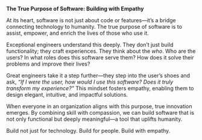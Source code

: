 
**The True Purpose of Software: Building with Empathy**  

At its heart, software is not just about code or features—it’s a bridge connecting technology to humanity. The true purpose of software is to assist, empower, and enrich the lives of those who use it.  

Exceptional engineers understand this deeply. They don’t just build functionality; they craft experiences. They think about the *who*. Who are the users? In what roles does this software serve them? How does it solve their problems and improve their lives?  

Great engineers take it a step further—they step into the user’s shoes and ask, *“If I were the user, how would I use this software? Does it truly transform my experience?”* This mindset fosters empathy, enabling them to design elegant, intuitive, and impactful solutions.  

When everyone in an organization aligns with this purpose, true innovation emerges. By combining skill with compassion, we can build software that is not only functional but deeply meaningful—a tool that uplifts humanity.  

Build not just for technology. Build for people. Build with empathy.